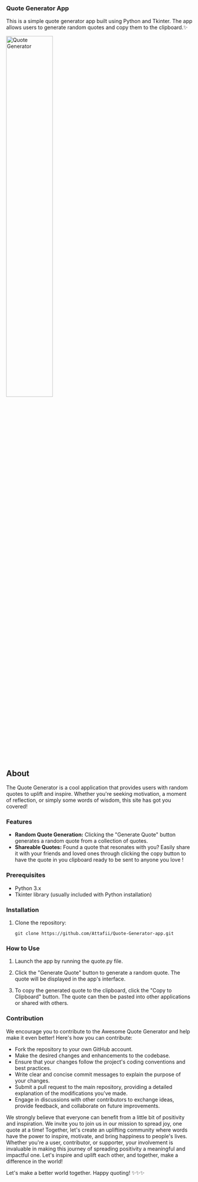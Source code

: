 ### Quote Generator App

This is a simple quote generator app built using Python and Tkinter. The app allows users to generate random quotes and copy them to the clipboard.✨

<img src="https://i.ibb.co/3v0RcQq/Quote-Generator.png" alt="Quote Generator" width="50%" height="50%" style="display"/>

## About

The Quote Generator is a cool application that provides users with random quotes to uplift and inspire. Whether you're seeking motivation, a moment of reflection, or simply some words of wisdom, this site has got you covered!

### Features

- **Random Quote Generation:** Clicking the "Generate Quote" button generates a random quote from a collection of quotes.
- **Shareable Quotes:** Found a quote that resonates with you? Easily share it with your friends and loved ones through clicking the copy button to have the quote in you clipboard ready to be sent to anyone you love !

### Prerequisites

- Python 3.x
- Tkinter library (usually included with Python installation)


### Installation

1. Clone the repository:
   ```shell
   git clone https://github.com/Attafii/Quote-Generator-app.git
   
### How to Use

1. Launch the app by running the quote.py file.

2. Click the "Generate Quote" button to generate a random quote. The quote will be displayed in the app's interface.

3. To copy the generated quote to the clipboard, click the "Copy to Clipboard" button. The quote can then be pasted into other applications or shared with others.  

### Contribution

We encourage you to contribute to the Awesome Quote Generator and help make it even better! Here's how you can contribute:

- Fork the repository to your own GitHub account.
- Make the desired changes and enhancements to the codebase.
- Ensure that your changes follow the project's coding conventions and best practices.
- Write clear and concise commit messages to explain the purpose of your changes.
- Submit a pull request to the main repository, providing a detailed explanation of the modifications you've made.
- Engage in discussions with other contributors to exchange ideas, provide feedback, and collaborate on future improvements.

We strongly believe that everyone can benefit from a little bit of positivity and inspiration. We invite you to join us in our mission to spread joy, one quote at a time! Together, let's create an uplifting community where words have the power to inspire, motivate, and bring happiness to people's lives. Whether you're a user, contributor, or supporter, your involvement is invaluable in making this journey of spreading positivity a meaningful and impactful one. Let's inspire and uplift each other, and together, make a difference in the world!

Let's make a better world together. Happy quoting! ✨✨✨
